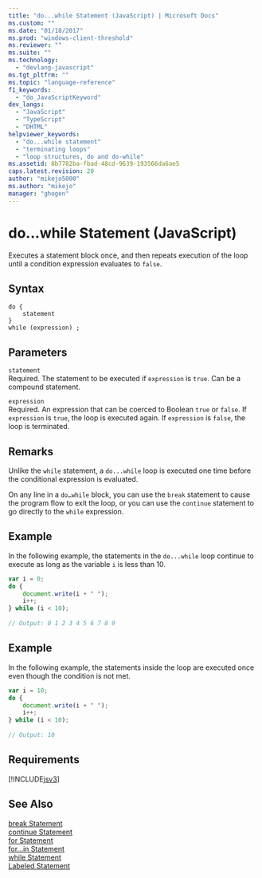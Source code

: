 ```yaml
---
title: "do...while Statement (JavaScript) | Microsoft Docs"
ms.custom: ""
ms.date: "01/18/2017"
ms.prod: "windows-client-threshold"
ms.reviewer: ""
ms.suite: ""
ms.technology: 
  - "devlang-javascript"
ms.tgt_pltfrm: ""
ms.topic: "language-reference"
f1_keywords: 
  - "do_JavaScriptKeyword"
dev_langs: 
  - "JavaScript"
  - "TypeScript"
  - "DHTML"
helpviewer_keywords: 
  - "do...while statement"
  - "terminating loops"
  - "loop structures, do and do-while"
ms.assetid: 8b7782ba-fbad-48cd-9639-193566da6ae5
caps.latest.revision: 20
author: "mikejo5000"
ms.author: "mikejo"
manager: "ghogen"
---
```

# do...while Statement (JavaScript)
Executes a statement block once, and then repeats execution of the loop until a condition expression evaluates to `false`.  
  
## Syntax  
  
```  
do {  
    statement  
}  
while (expression) ;   
```  
  
## Parameters  
 `statement`  
 Required. The statement to be executed if `expression` is `true`. Can be a compound statement.  
  
 `expression`  
 Required. An expression that can be coerced to Boolean `true` or `false`. If `expression` is `true`, the loop is executed again. If `expression` is `false`, the loop is terminated.  
  
## Remarks  
 Unlike the `while` statement, a `do...while` loop is executed one time before the conditional expression is evaluated.  
  
 On any line in a `do…while` block, you can use the `break` statement to cause the program flow to exit the loop, or you can use the `continue` statement to go directly to the `while` expression.  
  
## Example  
 In the following example, the statements in the `do...while` loop continue to execute as long as the variable `i` is less than 10.  
  
```JavaScript  
var i = 0;  
do {  
    document.write(i + " ");  
    i++;  
} while (i < 10);  
  
// Output: 0 1 2 3 4 5 6 7 8 9   
```  
  
## Example  
 In the following example, the statements inside the loop are executed once even though the condition is not met.  
  
```JavaScript  
var i = 10;  
do {  
    document.write(i + " ");  
    i++;  
} while (i < 10);  
  
// Output: 10  
```  
  
## Requirements  
 [!INCLUDE[jsv3](../../javascript/reference/includes/jsv3-md.md)]  
  
## See Also  
 [break Statement](../../javascript/reference/break-statement-javascript.md)   
 [continue Statement](../../javascript/reference/continue-statement-javascript.md)   
 [for Statement](../../javascript/reference/for-statement-javascript.md)   
 [for...in Statement](../../javascript/reference/for-dot-dot-dot-in-statement-javascript.md)   
 [while Statement](../../javascript/reference/while-statement-javascript.md)   
 [Labeled Statement](../../javascript/reference/labeled-statement-javascript.md)